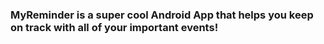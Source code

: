 ### MyReminder is a super cool Android App that helps you keep on track with all of your important events!
